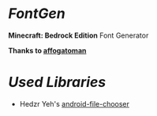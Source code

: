 # _FontGen_
**Minecraft: Bedrock Edition** Font Generator

**Thanks to [affogatoman](https://github.com/affogatoman)**

# _Used Libraries_
- Hedzr Yeh's [android-file-chooser](https://github.com/hedzr/android-file-chooser)
